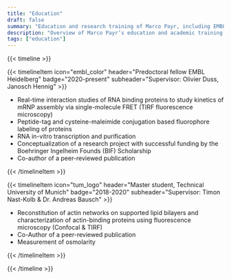 ```yaml
---
title: "Education"
draft: false
summary: "Education and research training of Marco Payr, including EMBL Heidelberg and Technical University of Munich."
description: "Overview of Marco Payr’s education and academic training: EMBL PhD, TUM Master’s, and research in biophysics and biochemistry."
tags: ["education"]
---
```


{{< timeline >}}

{{< timelineItem icon="embl_color" header="Predoctoral fellow EMBL Heidelberg" badge="2020-present" subheader="Supervisor: Olivier Duss, Janosch Hennig" >}}
<ul>
<li>Real-time interaction studies of RNA binding proteins to study kinetics of mRNP assembly via single-molecule FRET (TIRF fluorescence microscopy)
<li>Peptide-tag and cysteine-maleimide conjugation based fluorophore labeling of proteins
<li>RNA in-vitro transcription and purification
<li>Conceptualization of a research project with successful funding by the Boehringer Ingelheim Founds (BIF) Scholarship
<li>Co-author of a peer-reviewed publication
</ul>
{{< /timelineItem >}}


{{< timelineItem icon="tum_logo" header="Master student, Technical University of Munich" badge="2018-2020" subheader="Supervisor: Timon Nast-Kolb & Dr. Andreas Bausch" >}}
<ul>
<li>Reconstitution of actin networks on supported lipid bilayers and characterization of actin-binding proteins using fluorescence microscopy (Confocal & TIRF)
<li>Co-Author of a peer-reviewed publication
<li>Measurement of osmolarity
</ul>
{{< /timelineItem >}}

{{< /timeline >}}


